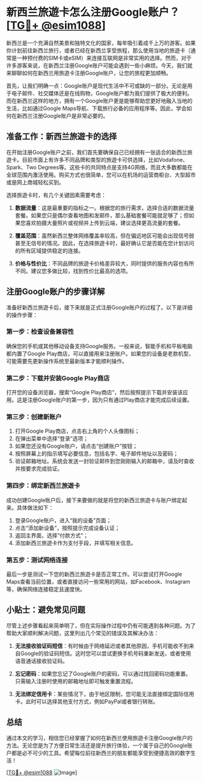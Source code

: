 # 新西兰旅遊卡怎么注册Google账户？[[TG💪+ @esim1088](https://t.me/s/esim1088)]

新西兰是一个充满自然美景和独特文化的国家，每年吸引着成千上万的游客。如果你计划前往新西兰旅行，或者已经在新西兰享受旅程，那么使用当地的旅遊卡（通常是一种预付费的SIM卡或eSIM）来连接互联网是非常实用的选择。然而，对于许多游客来说，在新西兰注册Google账户可能会遇到一些小麻烦。今天，我们就来聊聊如何在新西兰用旅遊卡注册Google账户，让您的旅程更加顺畅。

首先，让我们明确一点：Google账户是现代生活中不可或缺的一部分。无论是用于电子邮件、社交媒体还是在线购物，Google账户都为我们提供了极大的便利。而在新西兰这样的地方，拥有一个Google账户更是能够帮助您更好地融入当地的生活，比如通过Google Maps导航、下载旅行必备的应用程序等。因此，学会如何在新西兰注册Google账户是非常必要的。

## 准备工作：新西兰旅遊卡的选择

在开始注册Google账户之前，我们首先要确保自己已经拥有一张适合的新西兰旅遊卡。目前市面上有许多不同品牌和类型的旅遊卡可供选择，比如Vodafone、Spark、Two Degrees等。这些卡的共同特点是支持4G网络，而且大多数都能在全球范围内激活使用。购买方式也很简单，您可以在机场的运营商柜台、大型超市或是网上商城轻松买到。

选择旅遊卡时，有几个关键因素需要考虑：

1. **数据流量**：这是最重要的指标之一。根据您的旅行需求，选择合适的数据流量套餐。如果您只是偶尔查看地图和发邮件，那么基础套餐可能就足够了；但如果您喜欢拍摄大量照片或视频并上传到云端，建议选择更高流量的套餐。
   
2. **覆盖范围**：虽然新西兰整体网络覆盖率较高，但在偏远地区可能会出现信号弱甚至无信号的情况。因此，在选择旅遊卡时，最好确认它是否能在您计划访问的所有区域提供稳定的连接。

3. **价格与性价比**：不同品牌的旅遊卡价格差异较大，同时提供的服务内容也有所不同。建议您多做比较，找到性价比最高的选项。

## 注册Google账户的步骤详解

准备好新西兰旅遊卡后，接下来就是正式注册Google账户的过程了。以下是详细的操作步骤：

### 第一步：检查设备兼容性

确保您的手机或其他移动设备支持Google服务。一般来说，智能手机和平板电脑都内置了Google Play商店，可以直接用来注册账户。如果您的设备是老款机型，可能需要先更新操作系统至最新版本才能顺利操作。

### 第二步：下载并安装Google Play商店

打开您的设备浏览器，搜索“Google Play商店”，然后按照提示下载并安装该应用。这是注册Google账户的第一步，因为只有通过Play商店才能完成后续设置。

### 第三步：创建新账户

1. 打开Google Play商店，点击右上角的个人头像图标；
2. 在弹出菜单中选择“登录”选项；
3. 如果您还没有Google账户，请点击“创建账户”按钮；
4. 按照屏幕上的指示填写必要信息，包括名字、电子邮件地址以及密码；
5. 验证邮箱地址。系统会发送一封验证邮件到您刚刚输入的邮箱中，请及时查收并按要求完成验证。

### 第四步：绑定新西兰旅遊卡

成功创建Google账户后，接下来要做的就是将您的新西兰旅遊卡与账户绑定起来。具体做法如下：

1. 登录Google账户，进入“我的设备”页面；
2. 点击“添加新设备”，按照提示完成设备认证；
3. 返回主界面，选择“付款方式”；
4. 添加新西兰旅遊卡作为支付手段，并填写相关信息。

### 第五步：测试网络连接

最后一步是测试一下您的新西兰旅遊卡是否正常工作。可以尝试打开Google Maps查看当前位置，或者直接访问一些常用的网站，如Facebook、Instagram等，确保网络连接稳定且速度快。

## 小贴士：避免常见问题

尽管上述步骤看起来简单明了，但在实际操作过程中仍有可能遇到各种问题。为了帮助大家顺利解决问题，这里列出几个常见的错误及其解决办法：

1. **无法接收验证码短信**：有时候由于网络延迟或者其他原因，手机可能收不到来自Google的验证码短信。这时您可以尝试更换手机号码重新发送，或者使用语音通话接收验证码。

2. **忘记密码**：如果您忘记了Google账户的密码，可以通过找回密码功能重置。只需输入注册时使用的邮箱地址即可触发重置流程。

3. **无法绑定信用卡**：某些情况下，由于地区限制，您可能无法直接绑定国际信用卡。此时可以选择其他支付方式，例如PayPal或者银行转账。

## 总结

通过本文的学习，相信您已经掌握了如何在新西兰使用旅遊卡注册Google账户的方法。无论您是为了方便日常生活还是提升旅行体验，一个属于自己的Google账户都是必不可少的工具。希望每位前往新西兰的朋友都能享受到便捷高效的数字生活！

[[TG💪+ @esim1088](https://t.me/s/esim1088) ![Image](https://i.postimg.cc/4NQfJmqS/Snipaste-2025-05-13-00-14-12.png)]